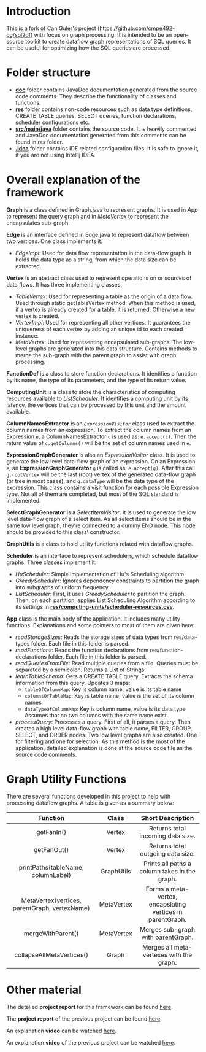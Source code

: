 # Introduction

This is a fork of Can Guler's project (https://github.com/cmpe492-cg/sql2df) with focus on graph processing. It is intended to be an open-source toolkit to create dataflow graph representations of SQL queries. It can be useful for optimizing how the SQL queries are processed.

# Folder structure

- [**doc**](https://github.com/impossiblity/sql2df/tree/master/doc) folder contains JavaDoc documentation generated from the source code comments. They describe the functionality of classes and functions.
- [**res**](https://github.com/impossiblity/sql2df/tree/master/res) folder contains non-code resources such as data type definitions, CREATE TABLE queries, SELECT queries, function declarations, scheduler configurations etc.
- [**src/main/java**](https://github.com/impossiblity/sql2df/tree/master/src/main/java) folder contains the source code. It is heavily commented and JavaDoc documentation generated from this comments can be found in *res* folder.
- [**.idea**](https://github.com/impossiblity/sql2df/tree/master/.idea) folder contains IDE related configuration files. It is safe to ignore it, if you are not using Intellij IDEA.

# Overall explanation of the framework

**Graph** is a class defined in Graph.java to represent graphs. It is used in *App* to represent the query graph and in *MetaVertex* to represent the encapsulates sub-graph.

**Edge** is an interface defined in Edge.java to represent dataflow between two vertices. One class implements it:
- *EdgeImpl*: Used for data flow representation in the data-flow graph. It holds the data type as a string, from which the data size can be extracted.

**Vertex** is an abstract class used to represent operations on or sources of data flows. It has three implementing classes:
- *TableVertex*: Used for representing a table as the origin of a data flow. Used through static getTableVertex method. When this method is used, if a vertex is already created for a table, it is returned. Otherwise a new vertex is created.
- *VertexImpl*: Used for representing all other vertices. It guarantees the uniqueness of each vertex by adding an unique id to each created instance.
- *MetaVertex*: Used for representing encapsulated sub-graphs. The low-level graphs are generated into this data structure. Contains methods to merge the sub-graph with the parent graph to assist with graph processing.

**FunctionDef** is a class to store function declarations. It identifies a function by its name, the type of its parameters, and the type of its return value.

**ComputingUnit** is a class to store the characteristics of computing resources available to *ListScheduler*. It identifies a computing unit by its latency, the vertices that can be processed by this unit and the amount available.

**ColumnNamesExtractor** is an *`ExpressionVisitor`* class used to extract the column names from an expression. To extract the column names from an Expression `e`, a ColumnNamesExtractor `c` is used as: `e.accept(c)`. Then the return value of `c.getColumns()` will be the set of column names used in `e`.

**ExpressionGraphGenerator** is also an *ExpressionVisitor* class. It is used to generate the low level data-flow graph of an expression. On an Expression `e`, an **ExpressionGraphGenerator** `g` is called as: `e.accept(g)`. After this call `g.rootVertex` will be the last (root) vertex of the generated data-flow graph (or tree in most cases), and `g.dataType` will be the data type of the expression. This class contains a visit function for each possible Expression type. Not all of them are completed, but most of the SQL standard is implemented.

**SelectGraphGenerator** is a *SelectItemVisitor*. It is used to generate the low level data-flow graph of a select item. As all select items should be in the same low level graph, they're connected to a dummy END node. This node should be provided to this class' constructor.

**GraphUtils** is a class to hold utility functions related with dataflow graphs. 

**Scheduler** is an interface to represent schedulers, which schedule dataflow graphs. Three classes implement it.
- *HuScheduler*: Simple implementation of Hu's Scheduling algorithm.
- *GreedyScheduler*: Ignores dependency constraints to partition the graph into subgraphs of uniform frequency.
- *ListScheduler*: First, it uses *GreedyScheduler* to partition the graph. Then, on each partition, applies List Scheduling Algorithm according to its settings in [**res/computing-units/scheduler-resources.csv**](https://github.com/impossiblity/sql2df/tree/master/res/computing-units/scheduler-resources.csv).

**App** class is the main body of the application. It includes many utility functions. Explanations and some pointers to most of them are given here:
- *readStorageSizes*: Reads the storage sizes of data types from res/data-types folder. Each file in this folder is parsed.
- *readFunctions*: Reads the function declarations from res/function-declarations folder. Each file in this folder is parsed.
- *readQueriesFromFile*: Read multiple queries from a file. Queries must be separated by a semicolon. Returns a List of Strings.
- *learnTableSchema*: Gets a CREATE TABLE query. Extracts the schema information from this query. Updates 3 maps:
  - `tableOfColumnMap`: Key is column name, value is its table name
  - `columnsOfTableMap`: Key is table name, value is the set of its column names
  - `dataTypeOfColumnMap`: Key is column name, value is its data type
  Assumes that no two columns with the same name exist.
- *processQuery*: Processes a query. First of all, it parses a query. Then creates a high level data-flow graph with table name, FILTER, GROUP, SELECT, and ORDER nodes. Two low level graphs are also created. One for filtering and one for selection. As this method is the most of the application, detailed explanation is done at the source code file as the source code comments.

# Graph Utility Functions
There are several functions developed in this project to help with processing dataflow graphs. A table is given as a summary below:

| Function        | Class           | Short Description  |
| :-------------: | :-------------: | :-----------:|
| getFanIn()      | Vertex          | Returns total incoming data size. |
| getFanOut()     | Vertex          | Returns total outgoing data size. |
| printPaths(tableName, columnLabel) | GraphUtils      |  Prints all paths a column takes in the graph. |
| MetaVertex(vertices, parentGraph, vertexName) | MetaVertex      |  Forms a meta-vertex, encapslating vertices in parentGraph. |
| mergeWithParent() | MetaVertex      |  Merges sub-graph with parentGraph. |
| collapseAllMetaVertices() | Graph      |  Merges all meta-vertexes with the graph. |


# Other material
The detailed **project report** for this framework can be found [here](https://www.dropbox.com/s/lawg5c1x8qbxnnp/Grad_Project___Final_Report.pdf?dl=0).

The **project report** of the previous project can be found [here](https://www.dropbox.com/s/x7vsl4mf3v7nbgy/son.pdf?dl=0).

An explanation **video** can be watched [here](https://www.youtube.com/watch?v=u81K82FrYAo).

An explanation **video** of the previous project can be watched [here](https://youtu.be/r7FHBXGyH4E).
